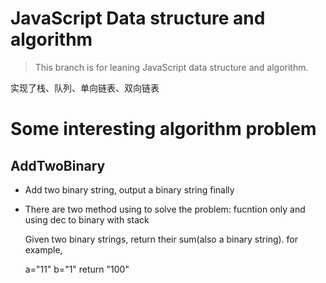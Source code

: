 # JavaScript Data structure and algorithm

>This branch is for leaning JavaScript data structure and algorithm.

实现了栈、队列、单向链表、双向链表





# Some interesting algorithm problem

## AddTwoBinary
- Add two binary string, output a binary string finally
- There are two method using to solve the problem: fucntion only and using dec to  binary with stack


    Given two binary strings, return their sum(also a binary string).
    for example,

    a="11"
    b="1"
    return "100"

